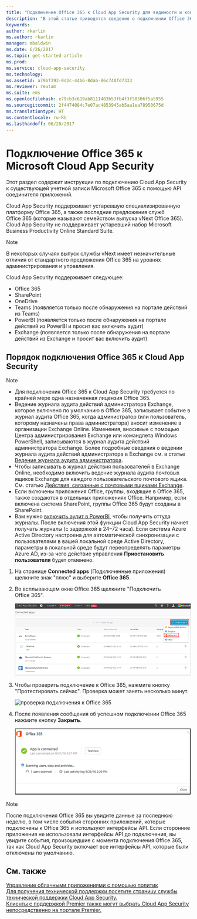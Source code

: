 ```yaml
---
title: "Подключение Office 365 к Cloud App Security для видимости и контроля использования | Документы Майкрософт"
description: "В этой статье приводятся сведения о подключении Office 365 к Cloud App Security с помощью соединителя API."
keywords: 
author: rkarlin
ms.author: rkarlin
manager: mbaldwin
ms.date: 6/26/2017
ms.topic: get-started-article
ms.prod: 
ms.service: cloud-app-security
ms.technology: 
ms.assetid: a79bf393-0d2c-44b6-8dab-86c740fd7333
ms.reviewer: reutam
ms.suite: ems
ms.openlocfilehash: e79cb3c619ab8111403b53fb4f3f58506f5a5955
ms.sourcegitcommit: 2f4474084c7e07ac4853945ab5aa1ea78950675d
ms.translationtype: HT
ms.contentlocale: ru-RU
ms.lasthandoff: 06/28/2017
---
```

# <a name="connect-office-365-to-microsoft-cloud-app-security"></a>Подключение Office 365 к Microsoft Cloud App Security
Этот раздел содержит инструкции по подключению Cloud App Security к существующей учетной записи Microsoft Office 365 с помощью API соединителя приложений.  
  
Cloud App Security поддерживает устаревшую специализированную платформу Office 365, а также последние предложения служб Office 365 (которые называют семейством выпуска vNext Office 365).  Cloud App Security не поддерживает устаревший набор Microsoft Business Productivity Online Standard Suite. 

> [!NOTE]
> В некоторых случаях выпуск службы vNext имеет незначительные отличия от стандартного предложения Office 365 на уровнях администрирования и управления.

Cloud App Security поддерживает следующее:

- Office 365
- SharePoint
- OneDrive
- Teams (появляется только после обнаружения на портале действий из Teams)
- PowerBI (появляется только после обнаружения на портале действий из PowerBI и просит вас включить аудит)
- Exchange (появляется только после обнаружения на портале действий из Exchange и просит вас включить аудит)

 
## <a name="how-to-connect-office-365-to-cloud-app-security"></a>Порядок подключения Office 365 к Cloud App Security  
  
> [!NOTE]
>- Для подключения Office 365 к Cloud App Security требуется по крайней мере одна назначенная лицензия Office 365.
>-  Ведение журнала аудита действий администратора Exchange, которое включено по умолчанию в Office 365, записывает событие в журнал аудита Office 365, когда администратор (или пользователь, которому назначены права администратора) вносит изменение в организации Exchange Online. Изменения, вносимые с помощью Центра администрирования Exchange или командлета Windows PowerShell, записываются в журнал аудита действий администратора Exchange. Более подробные сведения о ведении журнала аудита действий администратора в Exchange см. в статье [Ведение журнала аудита администратора](http://go.microsoft.com/fwlink/p/?LinkID=619225).
>- Чтобы записывать в журнал действия пользователей в Exchange Online, необходимо включить ведение журнала аудита почтовых ящиков Exchange для каждого пользовательского почтового ящика. См. статью [Действия, связанные с почтовыми ящиками Exchange](https://support.office.com/article/Search-the-audit-log-in-the-Office-365-Security-Compliance-Center-0d4d0f35-390b-4518-800e-0c7ec95e946c).
>- Если включены приложения Office, группы, входящие в Office 365, также создаются в отдельных приложениях Office. Например, если включена система SharePoint, группы Office 365 будут созданы в SharePoint.
>- Вам нужно [включить аудит в PowerBI](https://powerbi.microsoft.com/documentation/powerbi-admin-auditing/), чтобы получить оттуда журналы. После включения этой функции Cloud App Security начнет получать журналы (с задержкой в 24–72 часа).
> Если система Azure Active Directory настроена для автоматической синхронизации с пользователями в вашей локальной среде Active Directory, параметры в локальной среде будут переопределять параметры Azure AD, из-за чего действие управления **Приостановить пользователя** будет отменено. 
 
1.  На странице **Connected apps** (Подключенные приложения) щелкните знак "плюс" и выберите **Office 365**.  

2.  Во всплывающем окне Office 365 щелкните "Подключить Office 365".

      ![подключение Office 365](./media/connect-0365.png) 
 
3.  Чтобы проверить подключение к Office 365, нажмите кнопку "Протестировать сейчас". Проверка может занять несколько минут.
  
    ![проверка подключения к Office 365](./media/o365-test-connection.png) 
 
4.   После появления сообщения об успешном подключении Office 365 нажмите кнопку **Закрыть**.
  
     ![Office 365 подключен](./media/o365-connected.png) 

> [!NOTE] 
> После подключения Office 365 вы увидите данные за последнюю неделю, в том числе события сторонних приложений, которые подключены к Office 365 и используют интерфейсы API. Если сторонние приложения не использовали интерфейсы API до подключения, вы увидите события, произошедшие с момента подключения Office 365, так как Cloud App Security включает все интерфейсы API, которые были отключены по умолчанию.

## <a name="see-also"></a>См. также  
[Управление облачными приложениями с помощью политик](control-cloud-apps-with-policies.md)   
[Для получения технической поддержки посетите страницу службы технической поддержки Cloud App Security.](http://support.microsoft.com/oas/default.aspx?prid=16031)   
[Клиенты с поддержкой Premier также могут выбрать Cloud App Security непосредственно на портале Premier.](https://premier.microsoft.com/)  
  
  